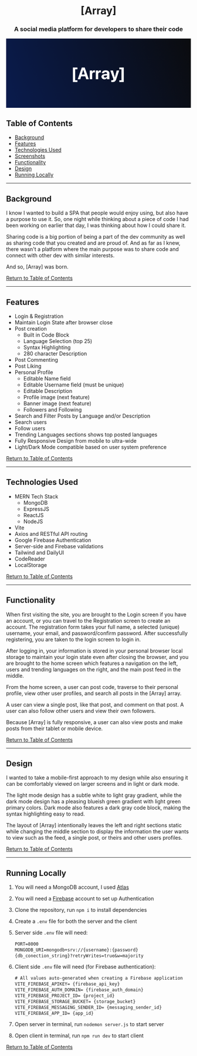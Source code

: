 <h1 align="center">[Array]</h1>
<h3 align="center">A social media platform for developers to share their code</h3>

<p align="center"><img src="https://github.com/bobbycoleman-dev/array-v2/blob/main/client/public/profileBanner.png" alt="array-banner" align="center"/></p>


## Table of Contents

-   [Background](#background)
-   [Features](#features)
-   [Technologies Used](#technologies-used)
-   [Screenshots](#Screenshots)
-   [Functionality](#functionality)
-   [Design](#design)
-   [Running Locally](#running-locally)

---

## Background

I know I wanted to build a SPA that people would enjoy using, but also have a purpose to use it. So, one night while thinking about a piece of code I had been working on earlier that day, I was thinking about how I could share it.

Sharing code is a big portion of being a part of the dev community as well as sharing code that you created and are proud of. And as far as I knew, there wasn't a platform where the main purpose was to share code and connect with other dev with similar interests.

And so, [Array] was born.

[Return to Table of Contents](#table-of-contents)

---

## Features

-   Login & Registration
-   Maintain Login State after browser close
-   Post creation
    -   Built in Code Block
    -   Language Selection (top 25)
    -   Syntax Highlighting
    -   280 character Description
-   Post Commenting
-   Post Liking
-   Personal Profile
    -   Editable Name field
    -   Editable Username field (must be unique)
    -   Editable Description
    -   Profile image (next feature)
    -   Banner image (next feature)
    -   Followers and Following
-   Search and Filter Posts by Language and/or Description
-   Search users
-   Follow users
-   Trending Languages sections shows top posted languages
-   Fully Responsive Design from mobile to ultra-wide
-   Light/Dark Mode compatible based on user system preference

[Return to Table of Contents](#table-of-contents)

---

## Technologies Used

-   MERN Tech Stack
    -   MongoDB
    -   ExpressJS
    -   ReactJS
    -   NodeJS
-   Vite
-   Axios and RESTful API routing
-   Google Firebase Authentication
-   Server-side and Firebase validations
-   Tailwind and DailyUI
-   CodeReader
-   LocalStorage

[Return to Table of Contents](#table-of-contents)

---

## Functionality

When first visiting the site, you are brought to the Login screen if you have an account, or you can travel to the Registration screen to create an account. The registration form takes your full name, a selected (unique) username, your email, and password/confirm password. After successfully registering, you are taken to the login screen to login in.

After logging in, your information is stored in your personal browser local storage to maintain your login state even after closing the browser, and you are brought to the home screen which features a navigation on the left, users and trending languages on the right, and the main post feed in the middle.

From the home screen, a user can post code, traverse to their personal profile, view other user profiles, and search all posts in the [Array] array.

A user can view a single post, like that post, and comment on that post. A user can also follow other users and view their own followers.

Because [Array] is fully responsive, a user can also view posts and make posts from their tablet or mobile device.

[Return to Table of Contents](#table-of-contents)

---

## Design

I wanted to take a mobile-first approach to my design while also ensuring it can be comfortably viewed on larger screens and in light or dark mode.

The light mode design has a subtle white to light gray gradient, while the dark mode design has a pleasing blueish green gradient with light green primary colors. Dark mode also features a dark gray code block, making the syntax highlighting easy to read.

The layout of [Array] intentionally leaves the left and right sections static while changing the middle section to display the information the user wants to view such as the feed, a single post, or theirs and other users profiles.

[Return to Table of Contents](#table-of-contents)

---

## Running Locally

1. You will need a MongoDB account, I used [Atlas](https://www.mongodb.com/cloud/atlas/register)
2. You will need a [Firebase](https://firebase.google.com/) account to set up Authentication
3. Clone the repository, run `npm i` to install dependencies
4. Create a `.env` file for both the server and the client
5. Server side `.env` file will need:

    ```env
    PORT=8000
    MONGODB_URI=mongodb+srv://{username}:{password}{db_conection_string}?retryWrites=true&w=majority
    ```

6. Client side `.env` file will need (for Firebase authentication):

    ```env
    # All values auto-generated when creating a Firebase application
    VITE_FIREBASE_APIKEY= {firebase_api_key}
    VITE_FIREBASE_AUTH_DOMAIN= {firebase_auth_domain}
    VITE_FIREBASE_PROJECT_ID= {project_id}
    VITE_FIREBASE_STORAGE_BUCKET= {storage_bucket}
    VITE_FIREBASE_MESSAGING_SENDER_ID= {messaging_sender_id}
    VITE_FIREBASE_APP_ID= {app_id}
    ```

7. Open server in terminal, run `nodemon server.js` to start server
8. Open client in terminal, run `npm run dev` to start client

[Return to Table of Contents](#table-of-contents)
